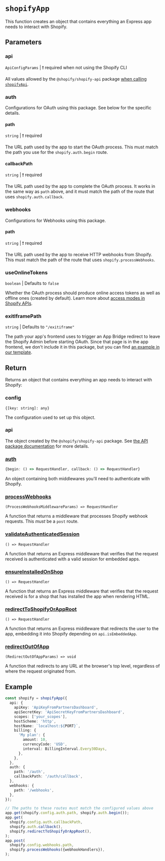 # `shopifyApp`

This function creates an object that contains everything an Express app needs to interact with Shopify.

## Parameters

### api

`ApiConfigParams` | :exclamation: required when not using the Shopify CLI

All values allowed by the `@shopify/shopify-api` package [when calling `shopifyApi`](/packages/apps/shopify-api/docs/reference/shopifyApi.md).

### auth

Configurations for OAuth using this package.
See below for the specific details.

#### path

`string` | :exclamation: required

The URL path used by the app to start the OAuth process.
This must match the path you use for the `shopify.auth.begin` route.

#### callbackPath

`string` | :exclamation: required

The URL path used by the app to complete the OAuth process.
It works in the same way as `path` above, and it must match the path of the route that uses `shopify.auth.callback`.

### webhooks

Configurations for Webhooks using this package.

#### path

`string` | :exclamation: required

The URL path used by the app to receive HTTP webhooks from Shopify.
This must match the path of the route that uses `shopify.processWebhooks`.

### useOnlineTokens

`boolean` | Defaults to `false`

Whether the OAuth process should produce online access tokens as well as offline ones (created by default).
Learn more about [access modes in Shopify APIs](https://shopify.dev/docs/apps/auth/oauth/access-modes).

### exitIframePath

`string` | Defaults to `"/exitiframe"`

The path your app's frontend uses to trigger an App Bridge redirect to leave the Shopify Admin before starting OAuth.
Since that page is in the app frontend, we don't include it in this package, but you can find [an example in our template](https://github.com/Shopify/shopify-frontend-template-react/blob/main/pages/ExitIframe.jsx).

## Return

Returns an object that contains everything an app needs to interact with Shopify:

### config

`{[key: string]: any}`

The configuration used to set up this object.

### api

The object created by the `@shopify/shopify-api` package. See [the API package documentation](/packages/apps/shopify-api#readme) for more details.

### [auth](./auth.md)

```ts
{begin: () => RequestHandler, callback: () => RequestHandler}
```

An object containing both middlewares you'll need to authenticate with Shopify.

### [processWebhooks](./processWebhooks.md)

`(ProcessWebhooksMiddlewareParams) => RequestHandler`

A function that returns a middleware that processes Shopify webhook requests.
This _must_ be a `post` route.

### [validateAuthenticatedSession](./validateAuthenticatedSession.md)

`() => RequestHandler`

A function that returns an Express middleware that verifies that the request received is authenticated with a valid session for embedded apps.

### [ensureInstalledOnShop](./ensureInstalledOnShop.md)

`() => RequestHandler`

A function that returns an Express middleware that verifies that the request received is for a shop that has installed the app when rendering HTML.

### [redirectToShopifyOrAppRoot](./redirectToShopifyOrAppRoot.md)

`() => RequestHandler`

A function that returns an Express middleware that redirects the user to the app, embedding it into Shopify depending on `api.isEmbeddedApp`.

### [redirectOutOfApp](./redirectOutOfApp.md)

`(RedirectOutOfAppParams) => void`

A function that redirects to any URL at the browser's top level, regardless of where the request originated from.

## Example

```ts
const shopify = shopifyApp({
  api: {
    apiKey: 'ApiKeyFromPartnersDashboard',
    apiSecretKey: 'ApiSecretKeyFromPartnersDashboard',
    scopes: ['your_scopes'],
    hostScheme: 'http',
    hostName: `localhost:${PORT}`,
    billing: {
      'My plan': {
        amount: 10,
        currencyCode: 'USD',
        interval: BillingInterval.Every30Days,
      },
    },
  },
  auth: {
    path: '/auth',
    callbackPath: '/auth/callback',
  },
  webhooks: {
    path: '/webhooks',
  },
});

// The paths to these routes must match the configured values above
app.get(shopify.config.auth.path, shopify.auth.begin());
app.get(
  shopify.config.auth.callbackPath,
  shopify.auth.callback(),
  shopify.redirectToShopifyOrAppRoot(),
);
app.post(
  shopify.config.webhooks.path,
  shopify.processWebhooks({webhookHandlers}),
);
```
